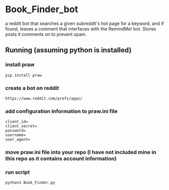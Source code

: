 # Book_Finder_bot
a reddit bot that searches a given subreddit's hot page for a keyword, and if found, leaves a comment that interfaces with the RemindMe! bot. Stores posts it comments on to prevent spam.

## Running (assuming python is installed)

### install praw
```
pip install praw
```

### create a bot on reddit
```
https://www.reddit.com/prefs/apps/
```

### add configuration information to praw.ini file
```
client_id=
client_secret=
password=
username=
user_agent=
```

### move praw.ini file into your repo (I have not included mine in this repo as it contains account information)

### run script
```
python3 Book_Finder.py
```
